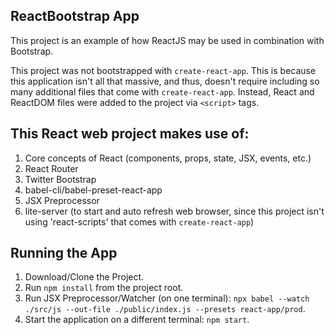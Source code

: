 ## ReactBootstrap App
 
This project is an example of how ReactJS may be used in combination with Bootstrap. 

This project was not bootstrapped with `create-react-app`. This is because this application isn't all that massive, and thus, doesn't require including so many additional files that come with `create-react-app`. Instead, React and ReactDOM files were added to the project via `<script>` tags. 
 
## This React web project makes use of:
1. Core concepts of React (components, props, state, JSX, events, etc.)
2. React Router
3. Twitter Bootstrap
4. babel-cli/babel-preset-react-app
4. JSX Preprocessor
5. lite-server (to start and auto refresh web browser, since this project isn't using 'react-scripts' that comes with `create-react-app`)


## Running the App
1. Download/Clone the Project.
2. Run `npm install` from the project root.
3. Run JSX Preprocessor/Watcher (on one terminal): `npx babel --watch ./src/js --out-file ./public/index.js --presets react-app/prod`. 
4. Start the application on a different terminal: `npm start`.

